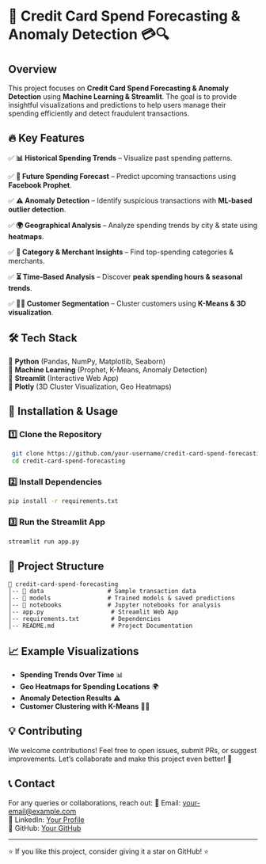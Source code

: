 # 🚀 Credit Card Spend Forecasting & Anomaly Detection 💳🔍

## Overview
This project focuses on **Credit Card Spend Forecasting & Anomaly Detection** using **Machine Learning & Streamlit**. The goal is to provide insightful visualizations and predictions to help users manage their spending efficiently and detect fraudulent transactions.

## 🔥 Key Features

✅ **📊 Historical Spending Trends** – Visualize past spending patterns.

✅ **🔮 Future Spending Forecast** – Predict upcoming transactions using **Facebook Prophet**.

✅ **⚠️ Anomaly Detection** – Identify suspicious transactions with **ML-based outlier detection**.

✅ **🌍 Geographical Analysis** – Analyze spending trends by city & state using **heatmaps**.

✅ **🏪 Category & Merchant Insights** – Find top-spending categories & merchants.

✅ **⏳ Time-Based Analysis** – Discover **peak spending hours & seasonal trends**.

✅ **🧑‍💼 Customer Segmentation** – Cluster customers using **K-Means & 3D visualization**.

## 🛠️ Tech Stack

🔹 **Python** (Pandas, NumPy, Matplotlib, Seaborn)  
🔹 **Machine Learning** (Prophet, K-Means, Anomaly Detection)  
🔹 **Streamlit** (Interactive Web App)  
🔹 **Plotly** (3D Cluster Visualization, Geo Heatmaps)  

## 🚀 Installation & Usage

### 1️⃣ Clone the Repository
```bash
 git clone https://github.com/your-username/credit-card-spend-forecasting.git
 cd credit-card-spend-forecasting
```

### 2️⃣ Install Dependencies
```bash
pip install -r requirements.txt
```

### 3️⃣ Run the Streamlit App
```bash
streamlit run app.py
```

## 📂 Project Structure
```
📁 credit-card-spend-forecasting
│-- 📂 data                  # Sample transaction data
│-- 📂 models                # Trained models & saved predictions
│-- 📂 notebooks             # Jupyter notebooks for analysis
│-- app.py                   # Streamlit Web App
│-- requirements.txt         # Dependencies
│-- README.md                # Project Documentation
```

## 📈 Example Visualizations

- **Spending Trends Over Time** 📊  
- **Geo Heatmaps for Spending Locations** 🌍  
- **Anomaly Detection Results** ⚠️  
- **Customer Clustering with K-Means** 🧑‍💼  

## 💡 Contributing

We welcome contributions! Feel free to open issues, submit PRs, or suggest improvements. Let’s collaborate and make this project even better! 🚀

## 📞 Contact
For any queries or collaborations, reach out:
📧 Email: your-email@example.com  
🔗 LinkedIn: [Your Profile](https://www.linkedin.com/in/sheema-masood/)  
🐙 GitHub: [Your GitHub](https://github.com/sheemamasood381/)  

---
⭐ If you like this project, consider giving it a star on GitHub! ⭐

